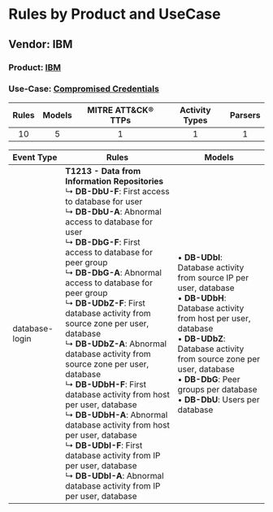 Rules by Product and UseCase
============================
Vendor: IBM
-----------
### Product: [IBM](../ds_ibm_ibm.md)
### Use-Case: [Compromised Credentials](../../../../UseCases/uc_compromised_credentials.md)

| Rules | Models | MITRE ATT&CK® TTPs | Activity Types | Parsers |
|:-----:|:------:|:------------------:|:--------------:|:-------:|
|  10   |   5    |         1          |       1        |    1    |

| Event Type     | Rules    | Models    |
| ---- | ---- | ---- |
| database-login | <b>T1213 - Data from Information Repositories</b><br> ↳ <b>DB-DbU-F</b>: First access to database for user<br> ↳ <b>DB-DbU-A</b>: Abnormal access to database for user<br> ↳ <b>DB-DbG-F</b>: First access to database for peer group<br> ↳ <b>DB-DbG-A</b>: Abnormal access to database for peer group<br> ↳ <b>DB-UDbZ-F</b>: First database activity from source zone per user, database<br> ↳ <b>DB-UDbZ-A</b>: Abnormal database activity from source zone per user, database<br> ↳ <b>DB-UDbH-F</b>: First database activity from host per user, database<br> ↳ <b>DB-UDbH-A</b>: Abnormal database activity from host per user, database<br> ↳ <b>DB-UDbI-F</b>: First database activity from IP per user, database<br> ↳ <b>DB-UDbI-A</b>: Abnormal database activity from IP per user, database |  • <b>DB-UDbI</b>: Database activity from source IP per user, database<br> • <b>DB-UDbH</b>: Database activity from host per user, database<br> • <b>DB-UDbZ</b>: Database activity from source zone per user, database<br> • <b>DB-DbG</b>: Peer groups per database<br> • <b>DB-DbU</b>: Users per database |